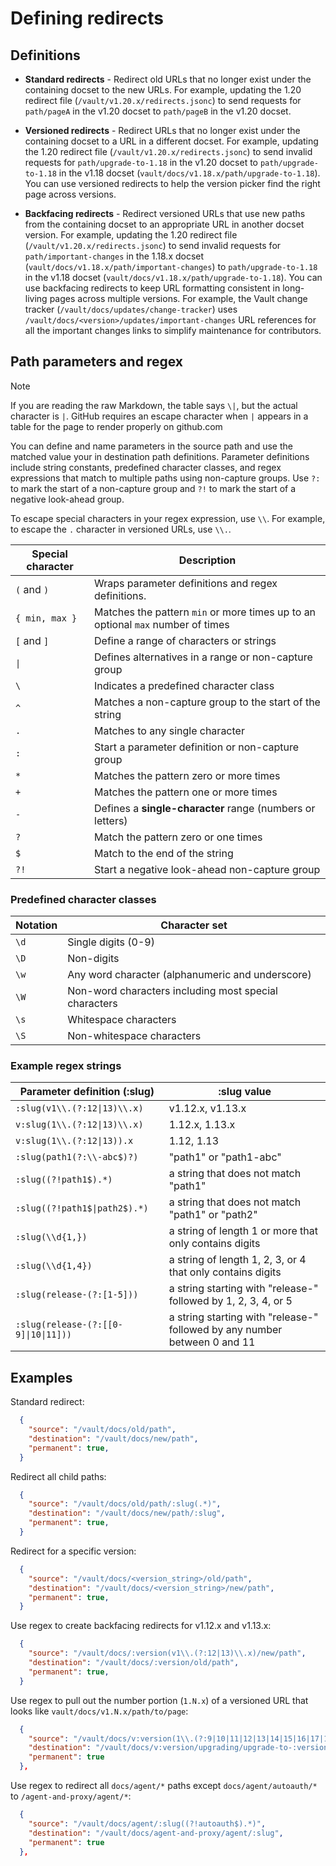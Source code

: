 # Defining redirects

## Definitions

- **Standard redirects** - Redirect old URLs that no longer exist under the
  containing docset to the new URLs. For example, updating the 1.20 redirect
  file (`/vault/v1.20.x/redirects.jsonc`) to send requests for `path/pageA` in
  the v1.20 docset to `path/pageB` in the v1.20 docset.

- **Versioned redirects** - Redirect URLs that no longer exist under the
  containing docset to a URL in a different docset. For example, updating
  the 1.20 redirect file (`/vault/v1.20.x/redirects.jsonc`) to send invalid
  requests for `path/upgrade-to-1.18` in the v1.20 docset to `path/upgrade-to-1.18`
  in the v1.18 docset (`vault/docs/v1.18.x/path/upgrade-to-1.18`).
  You can use versioned redirects to help the version picker find the right page
  across versions.

- **Backfacing redirects** - Redirect versioned URLs that use new paths from the
  containing docset to an appropriate URL in another docset version. For example,
  updating the 1.20 redirect file (`/vault/v1.20.x/redirects.jsonc`) to send
  invalid requests for `path/important-changes` in the 1.18.x docset
  (`vault/docs/v1.18.x/path/important-changes`) to `path/upgrade-to-1.18` in the
  v1.18 docset (`vault/docs/v1.18.x/path/upgrade-to-1.18`).
  You can use backfacing redirects to keep URL formatting consistent in
  long-living pages across multiple versions. For example, the Vault change
  tracker (`/vault/docs/updates/change-tracker`) uses
  `/vault/docs/<version>/updates/important-changes` URL references for all the
  important changes links to simplify maintenance for contributors.

## Path parameters and regex

> [!NOTE]  
> If you are reading the raw Markdown, the table says `\|`, but the actual
> character is `|`. GitHub requires an escape character when `|` appears in
> a table for the page to render properly on github.com

You can define and name parameters in the source path and use the matched value
your in destination path definitions. Parameter definitions include string
constants, predefined character classes, and regex expressions that match to
multiple paths using non-capture groups. Use `?:` to mark the start of a
non-capture group and `?!` to mark the start of a negative look-ahead group.

To escape special characters in your regex expression, use `\\`. For example, to
escape the `.` character in versioned URLs, use `\\.`.

Special character | Description
----------------- | -----------
`(` and `)`       | Wraps parameter definitions and regex definitions.
`{ min, max }`    | Matches the pattern `min` or more times up to an optional `max` number of times
`[` and `]`       | Define a range of characters or strings
`\|`              | Defines alternatives in a range or non-capture group
`\`               | Indicates a predefined character class
`^`               | Matches a non-capture group to the start of the string
`.`               | Matches to any single character
`:`               | Start a parameter definition or non-capture group
`*`               | Matches the pattern zero or more times
`+`               | Matches the pattern one or more times
`-`               | Defines a **single-character** range (numbers or letters)
`?`               | Match the pattern zero or one times
`$`               | Match to the end of the string
`?!`              | Start a negative look-ahead non-capture group


### Predefined character classes

Notation | Character set
-------- | -----------
`\d`     | Single digits (0-9)
`\D`     | Non-digits
`\w`     | Any word character (alphanumeric and underscore)
`\W`     | Non-word characters including most special characters
`\s`     | Whitespace characters
`\S`     | Non-whitespace characters


### Example regex strings

Parameter definition (:slug)       | :slug value
---------------------------------- | -----------------
`:slug(v1\\.(?:12\|13)\\.x)`        | v1.12.x, v1.13.x
`v:slug(1\\.(?:12\|13)\\.x)`        | 1.12.x, 1.13.x
`v:slug(1\\.(?:12\|13)).x`          | 1.12, 1.13
`:slug(path1(?:\\-abc$)?)`         | "path1" or "path1-abc"
`:slug((?!path1$).*)`              | a string that does not match "path1"
`:slug((?!path1$\|path2$).*)`       | a string that does not match "path1" or "path2"
`:slug(\\d{1,})`                   | a string of length 1 or more that only contains digits
`:slug(\\d{1,4})`                  | a string of length 1, 2, 3, or 4 that only contains digits
`:slug(release-(?:[1-5]))`         | a string starting with "release-" followed by 1, 2, 3, 4, or 5
`:slug(release-(?:[[0-9]\|10\|11]))` | a string starting with "release-" followed by any number between 0 and 11



## Examples

Standard redirect:

```json
  {
    "source": "/vault/docs/old/path",
    "destination": "/vault/docs/new/path",
    "permanent": true,
  }
```

Redirect all child paths:

```json
  {
    "source": "/vault/docs/old/path/:slug(.*)",
    "destination": "/vault/docs/new/path/:slug",
    "permanent": true,
  }
```

Redirect for a specific version:

```json
  {
    "source": "/vault/docs/<version_string>/old/path",
    "destination": "/vault/docs/<version_string>/new/path",
    "permanent": true,
  }
```

Use regex to create backfacing redirects for v1.12.x and v1.13.x:

```json
  {
    "source": "/vault/docs/:version(v1\\.(?:12|13)\\.x)/new/path",
    "destination": "/vault/docs/:version/old/path",
    "permanent": true,
  }
```

Use regex to pull out the number portion (`1.N.x`) of a versioned URL that looks
like `vault/docs/v1.N.x/path/to/page`:

```json
  {
    "source": "/vault/docs/v:version(1\\.(?:9|10|11|12|13|14|15|16|17|18)\\.x)/updates/important-changes",
    "destination": "/vault/docs/v:version/upgrading/upgrade-to-:version",
    "permanent": true
  },
```

Use regex to redirect all `docs/agent/*` paths except `docs/agent/autoauth/*` to
`/agent-and-proxy/agent/*`:

```json
  {
    "source": "/vault/docs/agent/:slug((?!autoauth$).*)",
    "destination": "/vault/docs/agent-and-proxy/agent/:slug",
    "permanent": true
  },
```

